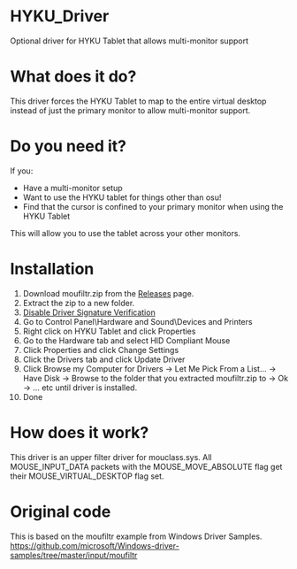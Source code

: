 # HYKU_Driver
Optional driver for HYKU Tablet that allows multi-monitor support

# What does it do?
This driver forces the HYKU Tablet to map to the entire virtual desktop instead of just the primary monitor to allow multi-monitor support.

# Do you need it?
If you:
- Have a multi-monitor setup
- Want to use the HYKU tablet for things other than osu!
- Find that the cursor is confined to your primary monitor when using the HYKU Tablet

This will allow you to use the tablet across your other monitors.

# Installation

1. Download moufiltr.zip from the [Releases](https://github.com/sssata/HYKU_Driver/releases) page.
2. Extract the zip to a new folder.
3.  [Disable Driver Signature Verification](https://www.howtogeek.com/167723/how-to-disable-driver-signature-verification-on-64-bit-windows-8.1-so-that-you-can-install-unsigned-drivers/)
4. Go to Control Panel\Hardware and Sound\Devices and Printers
5. Right click on HYKU Tablet and click Properties
6. Go to the Hardware tab and select HID Compliant Mouse
7. Click Properties and click Change Settings
8. Click the Drivers tab and click Update Driver
9. Click Browse my Computer for Drivers -> Let Me Pick From a List... -> Have Disk -> Browse to the folder that you extracted moufiltr.zip to -> Ok -> ... etc until driver is installed.
10. Done



# How does it work?

This driver is an upper filter driver for mouclass.sys. All MOUSE_INPUT_DATA packets with the MOUSE_MOVE_ABSOLUTE flag get their MOUSE_VIRTUAL_DESKTOP flag set.


# Original code
This is based on the moufiltr example from Windows Driver Samples.
https://github.com/microsoft/Windows-driver-samples/tree/master/input/moufiltr
